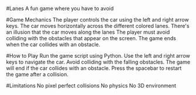 #Lanes
A fun game where you have to avoid 

#Game Mechanics
The player controls the car using the left and right arrow keys.
The car moves horizontally across the different colored lanes.
There's an illusion that the car moves along the lanes 
The player must avoid colliding with the obstacles that appear on the screen.
The game ends when the car collides with an obstacle.

#How to Play
Run the game script using Python.
Use the left and right arrow keys to navigate the car.
Avoid colliding with the falling obstacles.
The game will end if the car collides with an obstacle.
Press the spacebar to restart the game after a collision.

#Limitations
No pixel perfect collisions
No physics
No 3D environment
